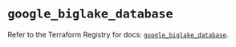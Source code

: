 # `google_biglake_database`

Refer to the Terraform Registry for docs: [`google_biglake_database`](https://registry.terraform.io/providers/hashicorp/google/5.28.0/docs/resources/biglake_database).
